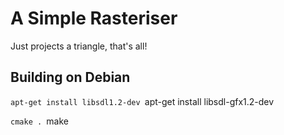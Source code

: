 A Simple Rasteriser
===================

Just projects a triangle, that's all!

Building on Debian
------------------

`apt-get install libsdl1.2-dev
`apt-get install libsdl-gfx1.2-dev

`cmake .
`make

